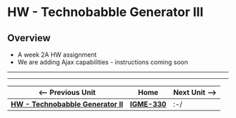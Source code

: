 # HW - Technobabble Generator III

## Overview

- A week 2A HW assignment
- We are adding Ajax capabilities - instructions coming soon

<hr><hr>

| <-- Previous Unit | Home | Next Unit -->
| --- | --- | --- 
|  [**HW - Technobabble Generator II**](HW-technobabble-2.md) |  [**IGME-330**](../README.md) | :-/
